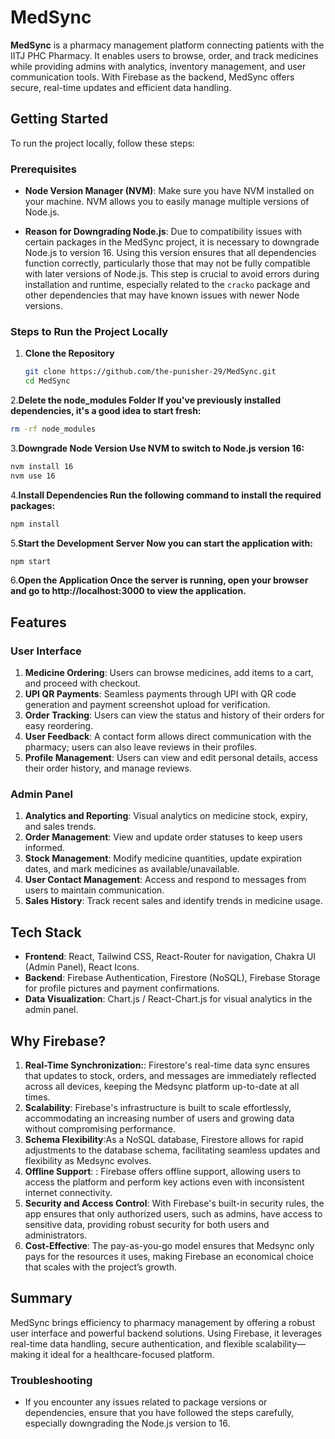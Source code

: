 # MedSync

**MedSync** is a pharmacy management platform connecting patients with the IITJ PHC Pharmacy. It enables users to browse, order, and track medicines while providing admins with analytics, inventory management, and user communication tools. With Firebase as the backend, MedSync offers secure, real-time updates and efficient data handling.

## Getting Started

To run the project locally, follow these steps:

### Prerequisites
- **Node Version Manager (NVM)**: Make sure you have NVM installed on your machine. NVM allows you to easily manage multiple versions of Node.js.
  
- **Reason for Downgrading Node.js**: Due to compatibility issues with certain packages in the MedSync project, it is necessary to downgrade Node.js to version 16. Using this version ensures that all dependencies function correctly, particularly those that may not be fully compatible with later versions of Node.js. This step is crucial to avoid errors during installation and runtime, especially related to the `cracko` package and other dependencies that may have known issues with newer Node versions.


### Steps to Run the Project Locally

1. **Clone the Repository**
   ```bash
   git clone https://github.com/the-punisher-29/MedSync.git
   cd MedSync
   ```

2.**Delete the node_modules Folder If you've previously installed dependencies, it's a good idea to start fresh:**
   ```bash
   rm -rf node_modules
   ```

3.**Downgrade Node Version Use NVM to switch to Node.js version 16:**
   ```bash
   nvm install 16
   nvm use 16
   ```

4.**Install Dependencies Run the following command to install the required packages:**
   ```bash
   npm install
   ```


5.**Start the Development Server Now you can start the application with:**
   
  ```bash
  npm start
  ```

6.**Open the Application Once the server is running, open your browser and go to http://localhost:3000 to view the application.**

## Features

### User Interface
1. **Medicine Ordering**: Users can browse medicines, add items to a cart, and proceed with checkout.
2. **UPI QR Payments**: Seamless payments through UPI with QR code generation and payment screenshot upload for verification.
3. **Order Tracking**: Users can view the status and history of their orders for easy reordering.
4. **User Feedback**: A contact form allows direct communication with the pharmacy; users can also leave reviews in their profiles.
5. **Profile Management**: Users can view and edit personal details, access their order history, and manage reviews.

### Admin Panel
1. **Analytics and Reporting**: Visual analytics on medicine stock, expiry, and sales trends.
2. **Order Management**: View and update order statuses to keep users informed.
3. **Stock Management**: Modify medicine quantities, update expiration dates, and mark medicines as available/unavailable.
4. **User Contact Management**: Access and respond to messages from users to maintain communication.
5. **Sales History**: Track recent sales and identify trends in medicine usage.

## Tech Stack

- **Frontend**: React, Tailwind CSS, React-Router for navigation, Chakra UI (Admin Panel), React Icons.
- **Backend**: Firebase Authentication, Firestore (NoSQL), Firebase Storage for profile pictures and payment confirmations.
- **Data Visualization**: Chart.js / React-Chart.js for visual analytics in the admin panel.

## Why Firebase?

1. **Real-Time Synchronization:**: Firestore's real-time data sync ensures that updates to stock, orders, and messages are immediately reflected across all devices, keeping the Medsync platform up-to-date at all times.
2. **Scalability**:  Firebase's infrastructure is built to scale effortlessly, accommodating an increasing number of users and growing data without compromising performance.
3. **Schema Flexibility**:As a NoSQL database, Firestore allows for rapid adjustments to the database schema, facilitating seamless updates and flexibility as Medsync evolves.
4. **Offline Support**: : Firebase offers offline support, allowing users to access the platform and perform key actions even with inconsistent internet connectivity.
5. **Security and Access Control**: With Firebase's built-in security rules, the app ensures that only authorized users, such as admins, have access to sensitive data, providing robust security for both users and administrators.
6. **Cost-Effective**: The pay-as-you-go model ensures that Medsync only pays for the resources it uses, making Firebase an economical choice that scales with the project’s growth.

## Summary

MedSync brings efficiency to pharmacy management by offering a robust user interface and powerful backend solutions. Using Firebase, it leverages real-time data handling, secure authentication, and flexible scalability—making it ideal for a healthcare-focused platform.


### Troubleshooting
- If you encounter any issues related to package versions or dependencies, ensure that you have followed the steps carefully, especially downgrading the Node.js version to 16.
